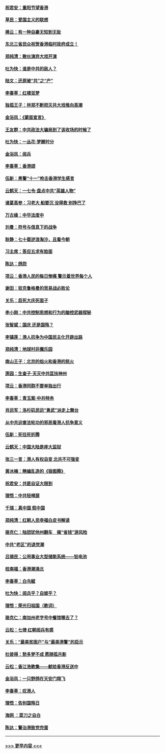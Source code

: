 #### [祝君安：重阳节望香港](../pages/nsc993/n11573190.md?t=10071001) 
#### [草民：爱国主义的联想](../pages/nsc993/n11572333.md?t=10071001) 
#### [拂云：有一种自豪无知到无耻](../pages/nsc993/n11572006.md?t=10071001) 
#### [东北三省民众祝贺香港临时政府成立！](../pages/nsc993/n11571215.md?t=10071001) 
#### [郑纯清：散伙演弃大戏开演](../pages/nsc993/n11570826.md?t=10071001) 
#### [吐为快：谁是中共的敌人？](../pages/nsc993/n11570817.md?t=10071001) 
#### [陆文：还原被“共”之“产”](../pages/nsc993/n11570798.md?t=10071001) 
#### [李春草：红楼沤梦](../pages/nsc993/n11569673.md?t=10071001) 
#### [独孤王子：林郑不断把灭共大戏推向高潮](../pages/nsc993/n11569381.md?t=10071001) 
#### [金浴凤：《蒙面宣言》](../pages/nsc993/n11569368.md?t=10071001) 
#### [王友群：中共政法大骗局到了该收场的时候了](../pages/nsc993/n11568940.md?t=10071001) 
#### [吐为快：一丛花‧梦醒时分](../pages/nsc993/n11567491.md?t=10071001) 
#### [金浴凤：阅兵](../pages/nsc993/n11567454.md?t=10071001) 
#### [李春草：香港颂](../pages/nsc993/n11567444.md?t=10071001) 
#### [伍新：黑警“十一”枪击香港学生感言](../pages/nsc993/n11567426.md?t=10071001) 
#### [云鹤天：一七令‧盘点中共“英雄人物”](../pages/nsc993/n11567091.md?t=10071001) 
#### [诸葛高参：习老大 船要沉 没得救 别挣巴了](../pages/nsc993/n11566976.md?t=10071001) 
#### [万古缘：中华法度中](../pages/nsc993/n11566726.md?t=10071001) 
#### [刘曼：符号与信息下的战争](../pages/nsc993/n11564655.md?t=10071001) 
#### [耿静：七十载逆浪淘沙，且看今朝](../pages/nsc993/n11564520.md?t=10071001) 
#### [习主席：答应五求有脸面](../pages/nsc993/n11563953.md?t=10071001) 
#### [陈达：鸽怨](../pages/nsc993/n11561879.md?t=10071001) 
#### [项云：香港人民的每日惨痛  警示着世界每个人](../pages/nsc993/n11559273.md?t=10071001) 
#### [谢田：驳克鲁格曼的贸易战必败论](../pages/nsc993/n11555840.md?t=10071001) 
#### [关乐：启死大庆死面子](../pages/nsc993/n11556823.md?t=10071001) 
#### [李小刚：中共控制思想和行为的脑控武器探秘](../pages/nsc993/n11556776.md?t=10071001) 
#### [张智斌：国庆  还是国殇？](../pages/nsc993/n11556617.md?t=10071001) 
#### [李镇莲：港人抗争为中国民主化开辟出路](../pages/nsc993/n11556570.md?t=10071001) 
#### [郑纯清：地球村非魔乐园](../pages/nsc993/n11555415.md?t=10071001) 
#### [南山王子：北京的焰火和香港的怒火](../pages/nsc993/n11555318.md?t=10071001) 
#### [莲园：生查子·天灭中共匡扶神州](../pages/nsc993/n11555302.md?t=10071001) 
#### [项云：香港同胞不要单独出行](../pages/nsc993/n11555276.md?t=10071001) 
#### [李春草：青玉案‧中共特务](../pages/nsc993/n11552356.md?t=10071001) 
#### [肖运军：洛杉矶民运“勇武”派走上舞台](../pages/nsc993/n11551595.md?t=10071001) 
#### [从中共迫害法轮功的邪恶看港人抗争意义](../pages/nsc993/n11540858.md?t=10071001) 
#### [伍新：死往死折腾](../pages/nsc993/n11550174.md?t=10071001) 
#### [云鹤天：中国大陆是座大监狱](../pages/nsc993/n11550155.md?t=10071001) 
#### [张三一言：港人有权自变 北共不可强变](../pages/nsc993/n11550132.md?t=10071001) 
#### [黄冰楠：瞎编乱造的《狼图腾》](../pages/nsc993/n11550082.md?t=10071001) 
#### [祝君安：共匪自证大限到](../pages/nsc993/n11550041.md?t=10071001) 
#### [理悟：中共轻嘚瑟](../pages/nsc993/n11547978.md?t=10071001) 
#### [千瑞：真中国 假中国](../pages/nsc993/n11547865.md?t=10071001) 
#### [郑纯清：红朝人民幸福白皮书解读](../pages/nsc993/n11547499.md?t=10071001) 
#### [骆克仁：陆团犹他州翻车　揭“省钱”游风险](../pages/nsc993/n11546977.md?t=10071001) 
#### [中共“老区”的退党潮](../pages/nsc993/n11545995.md?t=10071001) 
#### [吕锡民：公用事业大型储能系统——铅电池](../pages/nsc993/n11545701.md?t=10071001) 
#### [桂南福：香港潮涌北](../pages/nsc993/n11545682.md?t=10071001) 
#### [李春草：白鸟赋](../pages/nsc993/n11545663.md?t=10071001) 
#### [吐为快：阅兵乎？自娱乎？](../pages/nsc993/n11545625.md?t=10071001) 
#### [理悟：荣光归祖国（歌词）](../pages/nsc993/n11545616.md?t=10071001) 
#### [骆克仁：南加州老字号中餐馆哪去了？](../pages/nsc993/n11545120.md?t=10071001) 
#### [云松：七律 红朝阅兵有感](../pages/nsc993/n11542394.md?t=10071001) 
#### [关乐：“最美贫困户”与“最美港警”的启示](../pages/nsc993/n11542252.md?t=10071001) 
#### [杜彼得：愁多梦不成 愿随孤月影](../pages/nsc993/n11540296.md?t=10071001) 
#### [云松：香江浩歌集——献给香港反送中](../pages/nsc993/n11540149.md?t=10071001) 
#### [金浴凤：一只野鸽在天安门翔飞](../pages/nsc993/n11540280.md?t=10071001) 
#### [李春草：叹港人](../pages/nsc993/n11540119.md?t=10071001) 
#### [理悟：告别国殇日](../pages/nsc993/n11539610.md?t=10071001) 
#### [海网 ：菜刀之自白](../pages/nsc993/n11539597.md?t=10071001) 
#### [陈达：警治港致党完蛋](../pages/nsc993/n11538127.md?t=10071001) 

----
#### [ >>> 更早内容 <<< ](../indexes/nsc993-earlier.md)
